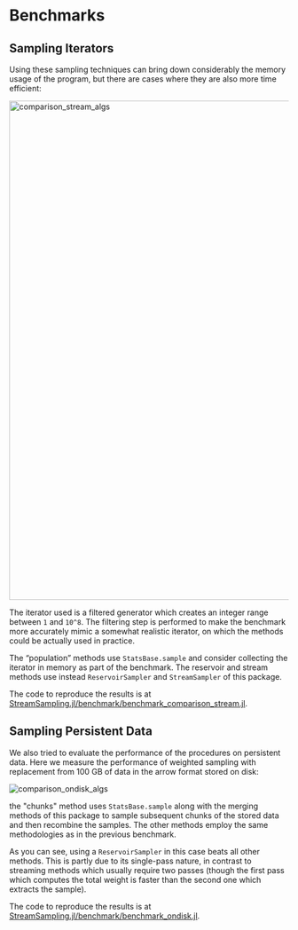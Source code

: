 # Benchmarks

## Sampling Iterators

Using these sampling techniques can bring down considerably the memory usage of the program, 
but there are cases where they are also more time efficient:

<img width="1200" height="900" alt="comparison_stream_algs" src="https://github.com/user-attachments/assets/afc281ff-a969-4ced-9c68-9e0ec2974d9c" />

The iterator used is a filtered generator which creates an integer range between `1` and `10^8`. The filtering step is performed to make the
benchmark more accurately mimic a somewhat realistic iterator, on which the methods could be actually used in practice.

The “population” methods use `StatsBase.sample` and consider collecting the iterator in memory as part of the benchmark. The reservoir and stream
methods use instead `ReservoirSampler` and `StreamSampler` of this package.

The code to reproduce the results is at [StreamSampling.jl/benchmark/benchmark_comparison_stream.jl](https://github.com/JuliaDynamics/StreamSampling.jl/blob/main/benchmark/benchmark_comparison_stream.jl).

## Sampling Persistent Data

We also tried to evaluate the performance of the procedures on persistent data. Here we measure the
performance of weighted sampling with replacement from 100 GB of data in the arrow format stored on
disk:

![comparison_ondisk_algs](https://github.com/user-attachments/assets/622c5d03-07f2-428c-9bb5-6d6fcc629bec)

the "chunks" method uses `StatsBase.sample` along with the merging methods of this package to sample
subsequent chunks of the stored data and then recombine the samples. The other methods employ the
same methodologies as in the previous benchmark.

As you can see, using a `ReservoirSampler` in this case beats all other methods. This is partly due to its
single-pass nature, in contrast to streaming methods which usually require two passes (though the first pass
which computes the total weight is faster than the second one which extracts the sample).

The code to reproduce the results is at [StreamSampling.jl/benchmark/benchmark_ondisk.jl](https://github.com/JuliaDynamics/StreamSampling.jl/blob/main/benchmark/benchmark_ondisk.jl).

